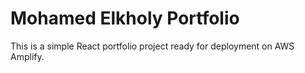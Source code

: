 # Mohamed Elkholy Portfolio

This is a simple React portfolio project ready for deployment on AWS Amplify.